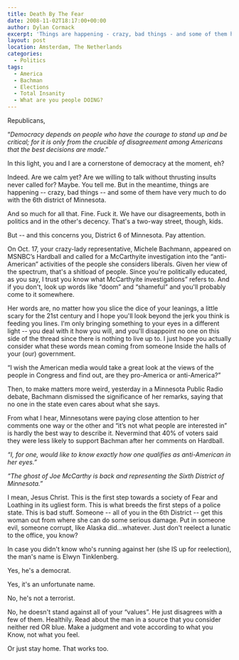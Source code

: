 ```yaml
---
title: Death By The Fear
date: 2008-11-02T18:17:00+00:00
author: Dylan Cormack
excerpt: 'Things are happening - crazy, bad things - and some of them have very much to do with the 6th district of Minnesota.'
layout: post
location: Amsterdam, The Netherlands
categories:
  - Politics
tags:
  - America
  - Bachman
  - Elections
  - Total Insanity
  - What are you people DOING?
---
```

Republicans,

“_Democracy depends on people who have the courage to stand up and be critical; for it is only from the crucible of disagreement among Americans that the best decisions are made_.”

In this light, you and I are a cornerstone of democracy at the moment, eh?

Indeed. Are we calm yet? Are we willing to talk without thrusting insults never called for? Maybe. You tell me. But in the meantime, things are happening -- crazy, bad things -- and some of them have very much to do with the 6th district of Minnesota.

And so much for all that. Fine. Fuck it. We have our disagreements, both in politics and in the other's decency. That's a two-way street, though, kids.

But -- and this concerns you, District 6 of Minnesota. Pay attention.

On Oct. 17, your crazy-lady representative, Michele Bachmann, appeared on MSNBC’s Hardball and called for a McCarthyite investigation into the “anti-American” activities of the people she considers liberals. Given her view of the spectrum, that's a shitload of people. Since you're politically educated, as you say, I trust you know what McCarthyite investigations” refers to. And if you don't, look up words like “doom” and “shameful” and you'll probably come to it somewhere.

Her words are, no matter how you slice the dice of your leanings, a little scary for the 21st century and I hope you'll look beyond the jerk you think is feeding you lines. I'm only bringing something to your eyes in a different light -- you deal with it how you will, and you'll disappoint no one on this side of the thread since there is nothing to live up to. I just hope you actually consider what these words mean coming from someone Inside the halls of your (our) government.

“I wish the American media would take a great look at the views of the people in Congress and find out, are they pro-America or anti-America?”

Then, to make matters more weird, yesterday in a Minnesota Public Radio debate, Bachmann dismissed the significance of her remarks, saying that no one in the state even cares about what she says.

From what I hear, Minnesotans were paying close attention to her comments one way or the other and “it’s not what people are interested in” is hardly the best way to describe it. Nevermind that 40% of voters said they were less likely to support Bachman after her comments on Hardball.

_“I, for one, would like to know exactly how one qualifies as anti-American in her eyes.”_

_“The ghost of Joe McCarthy is back and representing the Sixth District of Minnesota.”_

I mean, Jesus Christ. This is the first step towards a society of Fear and Loathing in its ugliest form. This is what breeds the first steps of a police state. This is bad stuff. Someone -- all of you in the 6th District -- get this woman out from where she can do some serious damage. Put in someone evil, someone corrupt, like Alaska did...whatever. Just don't reelect a lunatic to the office, you know?

In case you didn't know who's running against her (she IS up for reelection), the man's name is Elwyn Tinklenberg.

Yes, he's a democrat.

Yes, it's an unfortunate name.

No, he's not a terrorist.

No, he doesn't stand against all of your “values”. He just disagrees with a few of them. Healthily. Read about the man in a source that you consider neither red OR blue. Make a judgment and vote according to what you Know, not what you feel.

Or just stay home. That works too.